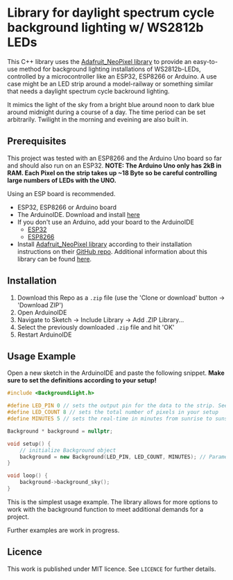 # Library for daylight spectrum cycle background lighting w/ WS2812b LEDs

This C++ library uses the [Adafruit_NeoPixel library](https://github.com/adafruit/Adafruit_NeoPixel) to provide an easy-to-use method for background lighting installations of WS2812b-LEDs, controlled by a microcontroller like an ESP32, ESP8266 or Arduino. A use case might be an LED strip around a model-railway or something similar that needs a daylight spectrum cycle backround lighting.

It mimics the light of the sky from a bright blue around noon to dark blue around midnight during a course of a day. The time period can be set arbitrarily. Twilight in the morning and eveining are also built in.

## Prerequisites

This project was tested with an ESP8266 and the Arduino Uno board so far and should also run on an ESP32. **NOTE: The Arduino Uno only has 2kB in RAM. Each Pixel on the strip takes up ~18 Byte so be careful controlling large numbers of LEDs with the UNO.**

Using an ESP board is recommended.

* ESP32, ESP8266 or Arduino board
* The ArduinoIDE. Download and install [here](https://www.arduino.cc/en/Main/Software)
* If you don't use an Arduino, add your board to the ArduinoIDE
    * [ESP32](https://github.com/espressif/arduino-esp32/blob/master/docs/arduino-ide/boards_manager.md)
    * [ESP8266](https://github.com/esp8266/Arduino#installing-with-boards-manager)
* Install [Adafruit_NeoPixel library](https://github.com/adafruit/Adafruit_NeoPixel) according to their installation instructions on their [GitHub repo](https://github.com/adafruit/Adafruit_NeoPixel). Additional information about this library can be found [here](https://learn.adafruit.com/adafruit-neopixel-uberguide/arduino-library-use).

## Installation

1. Download this Repo as a `.zip` file (use the 'Clone or download' button -> 'Download ZIP')
2. Open ArduinoIDE
3. Navigate to Sketch -> Include Library -> Add .ZIP Library...
4. Select the previously downloaded `.zip` file and hit 'OK'
5. Restart ArduinoIDE

## Usage Example

Open a new sketch in the ArduinoIDE and paste the following snippet. **Make sure to set the definitions according to your setup!**

```C++
#include <BackgroundLight.h>

#define LED_PIN 0 // sets the output pin for the data to the strip. See the pinout for your microcontroller
#define LED_COUNT 8 // sets the total number of pixels in your setup
#define MINUTES 5 // sets the real-time in minutes from sunrise to sunset

Background * background = nullptr;

void setup() {
    // initialize Background object
    background = new Background(LED_PIN, LED_COUNT, MINUTES); // Parameters are the quantities defined above
}

void loop() {
    background->background_sky();
}
```

This is the simplest usage example. The library allows for more options to work with the background function to meet additional demands for a project.

Further examples are work in progress.

## Licence

This work is published under MIT licence. See `LICENCE` for further details.
